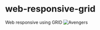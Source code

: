 # web-responsive-grid
Web responsive using GRID
![Avengers](https://user-images.githubusercontent.com/61080034/135423373-8fe122a9-f5f9-493a-b098-4b13de097af2.png)

